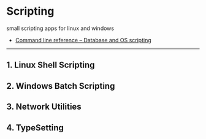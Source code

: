 # Scripting

small scripting apps for linux and windows

* [Command line reference – Database and OS scripting](https://ss64.com/)

---

## 1. Linux Shell Scripting

## 2. Windows Batch Scripting

## 3. Network Utilities

## 4. TypeSetting
